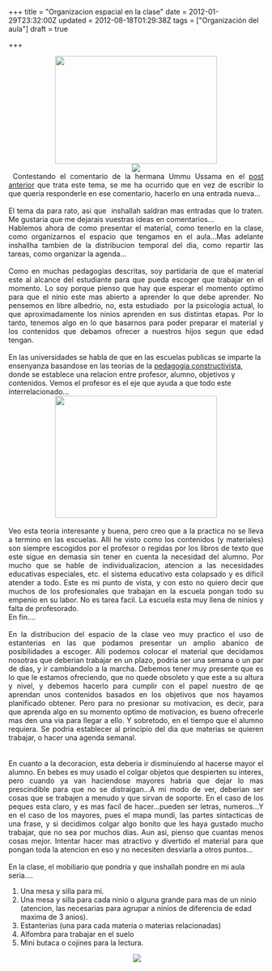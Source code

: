 +++
title = "Organizacion espacial en la clase"
date = 2012-01-29T23:32:00Z
updated = 2012-08-18T01:29:38Z
tags = ["Organización del aula"]
draft = true

+++

<div dir="ltr" style="text-align: left;" trbidi="on"><div class="separator" style="clear: both; text-align: center;"><a href="http://1.bp.blogspot.com/-CcQs-U7KuPE/Tt7Ejj-1_wI/AAAAAAAAAbQ/0qNW1kPOsLc/s1600/assalam1.jpg" imageanchor="1" style="margin-left: 1em; margin-right: 1em;"></a></div><div class="separator" style="clear: both; text-align: center;"></div><div class="separator" style="clear: both; text-align: center;"><a href="http://www.webislam.com/media/2010/07/26350_bismillah_big.jpg" imageanchor="1" style="margin-left: 1em; margin-right: 1em;"><img border="0" height="213" src="http://www.webislam.com/media/2010/07/26350_bismillah_big.jpg" width="320" /></a></div><div class="separator" style="clear: both; text-align: center;"><a href="http://2.bp.blogspot.com/--oBMotINPug/TtlbInYcvkI/AAAAAAAAAZk/XHRrAOEHfHc/s1600/assalam2.png" imageanchor="1" style="margin-left: 1em; margin-right: 1em;"><img border="0" src="http://2.bp.blogspot.com/--oBMotINPug/TtlbInYcvkI/AAAAAAAAAZk/XHRrAOEHfHc/s1600/assalam2.png" /></a></div><div style="text-align: justify;">&nbsp;Contestando el comentario de la hermana Ummu Ussama en el <a href="http://almadrassadenoura.blogspot.com/2012/01/ideas-para-el-espacio-de-la-clase.html">post anterior</a> que trata este tema, se me ha ocurrido que en vez de escribir lo que queria responderle en ese comentario, hacerlo en una entrada nueva...</div><div style="text-align: justify;"><br /></div><div style="text-align: justify;">El tema da para rato, asi que&nbsp; inshallah saldran mas entradas que lo traten. Me gustaria que me dejarais vuestras ideas en comentarios...</div><div style="text-align: justify;"></div><div style="text-align: justify;"></div><div style="text-align: justify;">Hablemos ahora de como presentar el material, como tenerlo en la clase, como organizarnos el espacio que tengamos en el aula...Mas adelante inshallha tambien de la distribucion temporal del dia, como repartir las tareas, como organizar la agenda...</div><br /><div style="text-align: justify;"><span id="bc_0_1b+seedB0DHD" kind="d">Como en muchas pedagogias descritas, soy partidaria de que el material este al alcance del estudiante para que pueda escoger que trabajar en el momento.</span> Lo soy porque pienso que hay que esperar el momento optimo para que el ninio este mas abierto a aprender lo que debe aprender. No pensemos en libre albedrio, no, esta estudiado&nbsp; por la psicologia actual, lo que aproximadamente los ninios aprenden en sus distintas etapas. Por lo tanto, tenemos algo en lo que basarnos para poder preparar el material y los contenidos que debamos ofrecer a nuestros hijos segun que edad tengan.</div><div style="text-align: justify;"><br /></div><div class="separator" style="clear: both; text-align: center;"><a href="http://redie.uabc.mx/contenido/vol13no1/art-276-spa/figura9-serrano-pons.png" imageanchor="1" style="margin-left: 1em; margin-right: 1em;"></a></div><span id="bc_0_1b+seedB0DHD" kind="d">En las universidades se habla de que en las escuelas publicas se imparte la ensenyanza basandose en las teorias de la <a href="http://es.wikipedia.org/wiki/Constructivismo_%28pedagog%C3%ADa%29">pedagogia constructivista</a>, donde se establece una relacion entre profesor, alumno, objetivos y contenidos. Vemos el profesor es el eje que ayuda a que todo este interrelacionado...</span><br /><div style="text-align: center;"><a href="http://redie.uabc.mx/contenido/vol13no1/art-276-spa/figura9-serrano-pons.png" imageanchor="1" style="margin-left: 1em; margin-right: 1em;"><img border="0" height="241" src="http://redie.uabc.mx/contenido/vol13no1/art-276-spa/figura9-serrano-pons.png" width="320" /></a></div><br /><div style="text-align: justify;"><span id="bc_0_1b+seedB0DHD" kind="d">Veo esta teoria interesante y buena, pero creo que a la practica no se lleva a termino en las escuelas. Alli he visto como los contenidos (y materiales) son siempre escogidos por el profesor o regidas por los libros de texto que este sigue en demasia sin tener en cuenta la necesidad del alumno. Por mucho que se hable de individualizacion, atencion a las necesidades educativas especiales, etc. el sistema educativo esta colapsado y es dificil atender a todo. Este es mi punto de vista, y con esto no quiero decir que muchos de los profesionales que trabajan en la escuela pongan todo su empenio en su labor. No es tarea facil. La escuela esta muy llena de ninios y falta de profesorado.</span></div><div style="text-align: justify;"><span id="bc_0_1b+seedB0DHD" kind="d">En fin.... </span></div><div style="text-align: justify;"><br /></div><div style="text-align: justify;"><span id="bc_0_1b+seedB0DHD" kind="d">En la distribucion del espacio de la clase veo muy practico el uso de estanterias en las que podamos presentar un amplio abanico de posibilidades a escoger. Alli podemos colocar el material que decidamos nosotras que deberian trabajar en un plazo, podria ser una semana o un par de dias, y ir cambiandolo a la marcha. Debemos tener muy presente que es lo que le estamos ofreciendo, que no quede obsoleto y que este a su altura y nivel, y debemos hacerlo para cumplir con el papel nuestro de qe aprendan unos contenidos basados en los objetivos que nos hayamos planificado obtener. Pero para no presionar su motivacion, es decir, para que aprenda algo en su momento optimo de motivacion, es bueno ofrecerle mas den una via para llegar a ello. Y sobretodo, en el tiempo que el alumno requiera. Se podria establecer al principio del dia que materias se quieren trabajar, o hacer una agenda semanal.</span></div><span id="bc_0_1b+seedB0DHD" kind="d"><br /></span><br /><div style="text-align: justify;"><span id="bc_0_1b+seedB0DHD" kind="d">En cuanto a la decoracion, esta deberia ir disminuiendo al hacerse mayor el alumno. En bebes es muy usado el colgar objetos que despierten su interes, pero cuando ya van haciendose mayores habria que dejar lo mas prescindible para que no se distraigan...A mi modo de ver, deberian ser cosas que se trabajen a menudo y que sirvan de soporte. En el caso de los peques esta claro, y es mas facil de hacer...pueden ser letras, numeros...Y en el caso de los mayores, pues el mapa mundi, las partes sintacticas de una frase, y si decidimos colgar algo bonito que les haya gustado mucho trabajar, que no sea por muchos dias. Aun asi, pienso que cuantas menos cosas mejor. Intentar hacer mas atractivo y divertido el material para que pongan toda la atencion en eso y no necesiten desviarla a otros puntos...</span></div><span id="bc_0_1b+seedB0DHD" kind="d"><br />En la clase, el mobiliario que pondria y que inshallah pondre en mi aula seria....</span><br /><ol style="text-align: left;"><li><span id="bc_0_1b+seedB0DHD" kind="d">Una mesa y silla para mi. </span></li><li><span id="bc_0_1b+seedB0DHD" kind="d">Una mesa y silla para cada ninio o alguna grande para mas de un ninio (atencion, las necesarias para agrupar a ninios de diferencia de edad maxima de 3 anios).</span></li><li><span id="bc_0_1b+seedB0DHD" kind="d">Estanterias (una para cada materia o materias relacionadas)</span></li><li><span id="bc_0_1b+seedB0DHD" kind="d">Alfombra para trabajar en el suelo</span></li><li><span id="bc_0_1b+seedB0DHD" kind="d">Mini butaca o cojines para la lectura.</span></li></ol><div style="text-align: center;"><span id="bc_0_1b+seedB0DHD" kind="d">&nbsp;</span><a href="http://1.bp.blogspot.com/-KOcIGjotNco/TuFCDB_-03I/AAAAAAAAAeA/P3kw3hDpdDk/s1600/assalam1.jpg" imageanchor="1" style="margin-left: 1em; margin-right: 1em;"><img border="0" src="http://1.bp.blogspot.com/-KOcIGjotNco/TuFCDB_-03I/AAAAAAAAAeA/P3kw3hDpdDk/s1600/assalam1.jpg" /></a></div><span id="bc_0_1b+seedB0DHD" kind="d"> </span></div>
